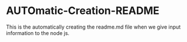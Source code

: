 # AUTOmatic-Creation-README
This is the automatically creating the readme.md file when we give input information to the node js. 

